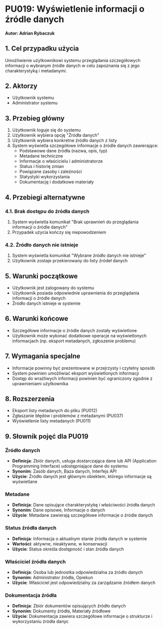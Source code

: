 # PU019: Wyświetlenie informacji o źródle danych 

#### Autor: Adrian Rybaczuk

## 1. Cel przypadku użycia
Umożliwienie użytkownikowi systemu przeglądania szczegółowych informacji o wybranym źródle danych w celu zapoznania się z jego charakterystyką i metadanymi.

## 2. Aktorzy
- Użytkownik systemu
- Administrator systemu

## 3. Przebieg główny
1. Użytkownik loguje się do systemu
2. Użytkownik wybiera opcję "Źródła danych"
3. Użytkownik wybiera konkretne źródło danych z listy
4. System wyświetla szczegółowe informacje o źródle danych zawierające:
   - Podstawowe dane źródła (nazwa, opis, typ)
   - Metadane techniczne
   - Informacje o właścicielu i administratorze
   - Status i historię zmian
   - Powiązane zasoby i zależności
   - Statystyki wykorzystania
   - Dokumentację i dodatkowe materiały

## 4. Przebiegi alternatywne

### 4.1. Brak dostępu do źródła danych
1. System wyświetla komunikat "Brak uprawnień do przeglądania informacji o źródle danych"
2. Przypadek użycia kończy się niepowodzeniem

### 4.2. Źródło danych nie istnieje
1. System wyświetla komunikat "Wybrane źródło danych nie istnieje"
2. Użytkownik zostaje przekierowany do listy źródeł danych

## 5. Warunki początkowe
- Użytkownik jest zalogowany do systemu
- Użytkownik posiada odpowiednie uprawnienia do przeglądania informacji o źródle danych
- Źródło danych istnieje w systemie

## 6. Warunki końcowe
- Szczegółowe informacje o źródle danych zostały wyświetlone
- Użytkownik może wykonać dodatkowe operacje na wyświetlonych informacjach (np. eksport metadanych, zgłoszenie problemu)

## 7. Wymagania specjalne
- Informacje powinny być prezentowane w przejrzysty i czytelny sposób
- System powinien umożliwiać eksport wyświetlonych informacji
- Dostęp do wrażliwych informacji powinien być ograniczony zgodnie z uprawnieniami użytkownika

## 8. Rozszerzenia
- Eksport listy metadanych do pliku (PU012)
- Zgłaszanie błędów i problemów z metadanymi (PU037)
- Wyświetlenie listy metadanych (PU011)

## 9. Słownik pojęć dla PU019

### Źródło danych
- **Definicja**: Zbiór danych, usługa dostarczająca dane lub API (Application Programming Interface) udostępniające dane do systemu
- **Synonim**: Zasób danych, Baza danych, Interfejs API
- **Użycie**: Źródło danych jest głównym obiektem, którego informacje są wyświetlane

### Metadane
- **Definicja**: Dane opisujące charakterystykę i właściwości źródła danych
- **Synonim**: Dane opisowe, Informacje o danych
- **Użycie**: Metadane zawierają szczegółowe informacje o źródle danych

### Status źródła danych
- **Definicja**: Informacja o aktualnym stanie źródła danych w systemie
- **Wartości**: aktywne, nieaktywne, w konserwacji
- **Użycie**: Status określa dostępność i stan źródła danych

### Właściciel źródła danych
- **Definicja**: Osoba lub jednostka odpowiedzialna za źródło danych
- **Synonim**: Administrator źródła, Opiekun
- **Użycie**: Właściciel jest odpowiedzialny za zarządzanie źródłem danych

### Dokumentacja źródła
- **Definicja**: Zbiór dokumentów opisujących źródło danych
- **Synonim**: Dokumenty źródła, Materiały źródłowe
- **Użycie**: Dokumentacja zawiera szczegółowe informacje o strukturze i wykorzystaniu źródła danyc
